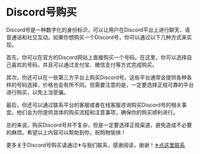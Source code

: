 # Discord号购买

Discord号是一种数字化的身份标识，可以让用户在Discord平台上进行聊天、语音通话和社交互动。如果你想购买一个Discord号，你可以通过以下几种方式来实现。

首先，你可以在官方的Discord网站上直接购买一个号码。在这里，你可以选择自己喜欢的号码，并且可以通过支付宝、微信支付等方式完成购买。

其次，你还可以在一些第三方平台上购买Discord号。这些平台通常会提供各种各样的号码选择，价格也会有所不同。但需要注意的是，一定要选择正规可靠的平台进行购买，以免上当受骗。

最后，你还可以通过联系平台的客服或者在线客服咨询购买Discord号的相关事宜。他们会为你提供具体的购买流程和注意事项，确保你的购买顺利进行。

总的来说，购买Discord号并不复杂，但是一定要选择正规渠道，避免造成不必要的麻烦。希望以上内容可以帮助到你，祝购物愉快！

更多关于Discord号购买请通过✈与我们联系，感谢阅读，谢谢！[✈点这里联系](https://abc.k02.cc)